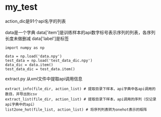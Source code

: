 # my_test
action_dic是91个api名字的列表 <br>  
data是一个字典 data['item']是训练样本的api数字标号表示序列的列表，各序列长度未做删减  data['label']是标签 <br>
    
    import numpy as np
    
    data = np.load('data.npy')
    test_data = np.load('test_data_dic.npy')
    data_dic = data.item()
    test_data_dic = test_data.item()
    
extract.py 从xml文件中提取api调用信息<br>
    
    extract_info(file_dir, action_list) # 提取目录下样本，api字典中各api调用的数目，并导出到csv
    extract_list(file_dir, action_list) # 提取目录下样本，api调用的序列（仅记录api字典中的api）
    list2one_hot(file_list, action_list) # 将序列列表转为onehot表示的矩阵
